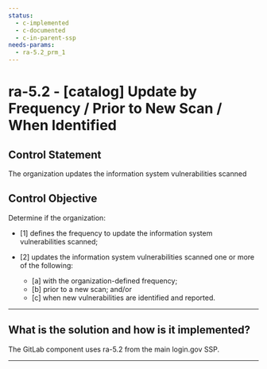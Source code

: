```yaml
---
status:
  - c-implemented
  - c-documented
  - c-in-parent-ssp
needs-params:
  - ra-5.2_prm_1
---
```


# ra-5.2 - \[catalog\] Update by Frequency / Prior to New Scan / When Identified

## Control Statement

The organization updates the information system vulnerabilities scanned

## Control Objective

Determine if the organization:

- \[1\] defines the frequency to update the information system vulnerabilities scanned;

- \[2\] updates the information system vulnerabilities scanned one or more of the following:

  - \[a\] with the organization-defined frequency;
  - \[b\] prior to a new scan; and/or
  - \[c\] when new vulnerabilities are identified and reported.

______________________________________________________________________

## What is the solution and how is it implemented?

The GitLab component uses ra-5.2 from the main login.gov SSP.

______________________________________________________________________
